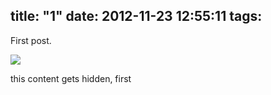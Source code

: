 title: "1"
date: 2012-11-23 12:55:11
tags:
---

First post.

![](http://placehold.it/500x500)

<!-- more -->

this content gets hidden, first
